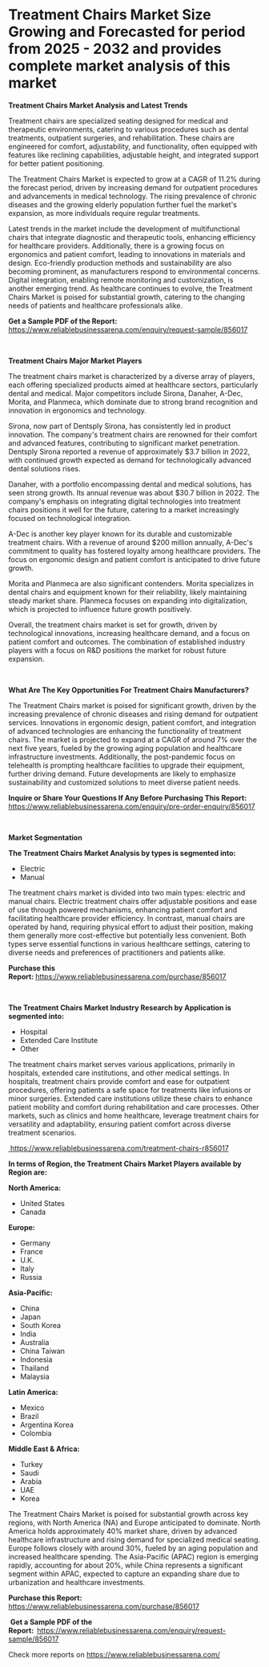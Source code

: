 <p><h1>Treatment Chairs Market Size Growing and Forecasted for period from 2025 - 2032 and provides complete market analysis of this market</h1></p><p><strong>Treatment Chairs Market Analysis and Latest Trends</strong></p>
<p><p>Treatment chairs are specialized seating designed for medical and therapeutic environments, catering to various procedures such as dental treatments, outpatient surgeries, and rehabilitation. These chairs are engineered for comfort, adjustability, and functionality, often equipped with features like reclining capabilities, adjustable height, and integrated support for better patient positioning.</p><p>The Treatment Chairs Market is expected to grow at a CAGR of 11.2% during the forecast period, driven by increasing demand for outpatient procedures and advancements in medical technology. The rising prevalence of chronic diseases and the growing elderly population further fuel the market's expansion, as more individuals require regular treatments.</p><p>Latest trends in the market include the development of multifunctional chairs that integrate diagnostic and therapeutic tools, enhancing efficiency for healthcare providers. Additionally, there is a growing focus on ergonomics and patient comfort, leading to innovations in materials and design. Eco-friendly production methods and sustainability are also becoming prominent, as manufacturers respond to environmental concerns. Digital integration, enabling remote monitoring and customization, is another emerging trend. As healthcare continues to evolve, the Treatment Chairs Market is poised for substantial growth, catering to the changing needs of patients and healthcare professionals alike.</p></p>
<p><strong>Get a Sample PDF of the Report:&nbsp;</strong> <a href="https://www.reliablebusinessarena.com/enquiry/request-sample/856017?utm_campaign=2470&utm_medium=2&utm_source=Github&utm_content=ia&utm_term=03032025&utm_id=treatment-chairs">https://www.reliablebusinessarena.com/enquiry/request-sample/856017</a></p>
<p>&nbsp;</p>
<p><strong>Treatment Chairs Major Market Players</strong></p>
<p><p>The treatment chairs market is characterized by a diverse array of players, each offering specialized products aimed at healthcare sectors, particularly dental and medical. Major competitors include Sirona, Danaher, A-Dec, Morita, and Planmeca, which dominate due to strong brand recognition and innovation in ergonomics and technology.</p><p>Sirona, now part of Dentsply Sirona, has consistently led in product innovation. The company's treatment chairs are renowned for their comfort and advanced features, contributing to significant market penetration. Dentsply Sirona reported a revenue of approximately $3.7 billion in 2022, with continued growth expected as demand for technologically advanced dental solutions rises.</p><p>Danaher, with a portfolio encompassing dental and medical solutions, has seen strong growth. Its annual revenue was about $30.7 billion in 2022. The company's emphasis on integrating digital technologies into treatment chairs positions it well for the future, catering to a market increasingly focused on technological integration.</p><p>A-Dec is another key player known for its durable and customizable treatment chairs. With a revenue of around $200 million annually, A-Dec's commitment to quality has fostered loyalty among healthcare providers. The focus on ergonomic design and patient comfort is anticipated to drive future growth.</p><p>Morita and Planmeca are also significant contenders. Morita specializes in dental chairs and equipment known for their reliability, likely maintaining steady market share. Planmeca focuses on expanding into digitalization, which is projected to influence future growth positively.</p><p>Overall, the treatment chairs market is set for growth, driven by technological innovations, increasing healthcare demand, and a focus on patient comfort and outcomes. The combination of established industry players with a focus on R&D positions the market for robust future expansion.</p></p>
<p>&nbsp;</p>
<p><strong>What Are The Key Opportunities For Treatment Chairs Manufacturers?</strong></p>
<p><p>The Treatment Chairs market is poised for significant growth, driven by the increasing prevalence of chronic diseases and rising demand for outpatient services. Innovations in ergonomic design, patient comfort, and integration of advanced technologies are enhancing the functionality of treatment chairs. The market is projected to expand at a CAGR of around 7% over the next five years, fueled by the growing aging population and healthcare infrastructure investments. Additionally, the post-pandemic focus on telehealth is prompting healthcare facilities to upgrade their equipment, further driving demand. Future developments are likely to emphasize sustainability and customized solutions to meet diverse patient needs.</p></p>
<p><strong>Inquire or Share Your Questions If Any Before Purchasing This Report:</strong> <a href="https://www.reliablebusinessarena.com/enquiry/pre-order-enquiry/856017?utm_campaign=2470&utm_medium=2&utm_source=Github&utm_content=ia&utm_term=03032025&utm_id=treatment-chairs">https://www.reliablebusinessarena.com/enquiry/pre-order-enquiry/856017</a></p>
<p>&nbsp;</p>
<p><strong>Market Segmentation</strong></p>
<p><strong>The Treatment Chairs Market Analysis by types is segmented into:</strong></p>
<p><ul><li>Electric</li><li>Manual</li></ul></p>
<p><p>The treatment chairs market is divided into two main types: electric and manual chairs. Electric treatment chairs offer adjustable positions and ease of use through powered mechanisms, enhancing patient comfort and facilitating healthcare provider efficiency. In contrast, manual chairs are operated by hand, requiring physical effort to adjust their position, making them generally more cost-effective but potentially less convenient. Both types serve essential functions in various healthcare settings, catering to diverse needs and preferences of practitioners and patients alike.</p></p>
<p><strong>Purchase this Report:&nbsp;</strong><a href="https://www.reliablebusinessarena.com/purchase/856017?utm_campaign=2470&utm_medium=2&utm_source=Github&utm_content=ia&utm_term=03032025&utm_id=treatment-chairs">https://www.reliablebusinessarena.com/purchase/856017</a></p>
<p>&nbsp;</p>
<p><strong>The Treatment Chairs Market Industry Research by Application is segmented into:</strong></p>
<p><ul><li>Hospital</li><li>Extended Care Institute</li><li>Other</li></ul></p>
<p><p>The treatment chairs market serves various applications, primarily in hospitals, extended care institutions, and other medical settings. In hospitals, treatment chairs provide comfort and ease for outpatient procedures, offering patients a safe space for treatments like infusions or minor surgeries. Extended care institutions utilize these chairs to enhance patient mobility and comfort during rehabilitation and care processes. Other markets, such as clinics and home healthcare, leverage treatment chairs for versatility and adaptability, ensuring patient comfort across diverse treatment scenarios.</p></p>
<p><a href="https://www.reliablebusinessarena.com/treatment-chairs-r856017?utm_campaign=2470&utm_medium=2&utm_source=Github&utm_content=ia&utm_term=03032025&utm_id=treatment-chairs">&nbsp;https://www.reliablebusinessarena.com/treatment-chairs-r856017</a></p>
<p><strong>In terms of Region, the Treatment Chairs Market Players available by Region are:</strong></p>
<p>
    <p> <strong> North America: </strong>
        <ul>
            <li>United States</li>
            <li>Canada</li>
        </ul>
        </p> 
    <p> <strong> Europe: </strong>
        <ul>
            <li>Germany</li>
            <li>France</li>
            <li>U.K.</li>
            <li>Italy</li>
            <li>Russia</li>
        </ul>
        </p> 
    <p> <strong> Asia-Pacific: </strong>
        <ul>
            <li>China</li>
            <li>Japan</li>
            <li>South Korea</li>
            <li>India</li>
            <li>Australia</li>
            <li>China Taiwan</li>
            <li>Indonesia</li>
            <li>Thailand</li>
            <li>Malaysia</li>
        </ul>
        </p> 
    <p> <strong> Latin America: </strong>
        <ul>
            <li>Mexico</li>
            <li>Brazil</li>
            <li>Argentina Korea</li>
            <li>Colombia</li>
        </ul>
        </p> 
    <p> <strong> Middle East & Africa: </strong>
        <ul>
            <li>Turkey</li>
            <li>Saudi</li>
            <li>Arabia</li>
            <li>UAE</li>
            <li>Korea</li>
        </ul>
    </p>
    </p>
<p><p>The Treatment Chairs Market is poised for substantial growth across key regions, with North America (NA) and Europe anticipated to dominate. North America holds approximately 40% market share, driven by advanced healthcare infrastructure and rising demand for specialized medical seating. Europe follows closely with around 30%, fueled by an aging population and increased healthcare spending. The Asia-Pacific (APAC) region is emerging rapidly, accounting for about 20%, while China represents a significant segment within APAC, expected to capture an expanding share due to urbanization and healthcare investments.</p></p>
<p><strong>Purchase this Report: </strong><a href="https://www.reliablebusinessarena.com/purchase/856017?utm_campaign=2470&utm_medium=2&utm_source=Github&utm_content=ia&utm_term=03032025&utm_id=treatment-chairs">https://www.reliablebusinessarena.com/purchase/856017</a></p>
<p>&nbsp;<strong>Get a Sample PDF of the Report:&nbsp;&nbsp;</strong><a href="https://www.reliablebusinessarena.com/enquiry/request-sample/856017?utm_campaign=2470&utm_medium=2&utm_source=Github&utm_content=ia&utm_term=03032025&utm_id=treatment-chairs">https://www.reliablebusinessarena.com/enquiry/request-sample/856017</a></p>
<p><strong></strong></p>
<p>Check more reports on <a href="https://www.reliablebusinessarena.com/?utm_campaign=2470&utm_medium=2&utm_source=Github&utm_content=ia&utm_term=03032025&utm_id=treatment-chairs">https://www.reliablebusinessarena.com/</a></p>